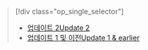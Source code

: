 > [!div class="op_single_selector"]
> * [<span data-ttu-id="91b64-101">업데이트 2</span><span class="sxs-lookup"><span data-stu-id="91b64-101">Update 2</span></span>](../articles/storsimple/storsimple-manage-volumes-u2.md)
> * [<span data-ttu-id="91b64-102">업데이트 1 및 이전</span><span class="sxs-lookup"><span data-stu-id="91b64-102">Update 1 & earlier</span></span>](../articles/storsimple/storsimple-manage-volumes.md)
> 
> 

